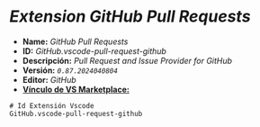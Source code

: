 <!-- Autor: Daniel Benjamin Perez Morales -->
<!-- GitHub: https://github.com/DanielPerezMoralesDev13 -->
<!-- Correo electrónico: danielperezdev@proton.me -->

# ***Extension GitHub Pull Requests***

- **Name:** *GitHub Pull Requests*
- **ID:** *GitHub.vscode-pull-request-github*
- **Descripción:** *Pull Request and Issue Provider for GitHub*
- **Versión:** *`0.87.2024040804`*
- **Editor:** *GitHub*
- **[Vínculo de VS Marketplace:](https://marketplace.visualstudio.com/items?itemName=GitHub.vscode-pull-request-github "https://marketplace.visualstudio.com/items?itemName=GitHub.vscode-pull-request-github")**

```plaintext
# Id Extensión Vscode
GitHub.vscode-pull-request-github
```
